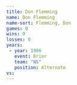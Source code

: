 ```yaml
---
title: Don Flemming
name: Don Flemming
name-sort: Flemming, Don
games: 0
wins: 0
losses: 0
years:
 - year: 1986
   event: Brier
   team: "NS"
   position: Alternate
vs:
---
```

